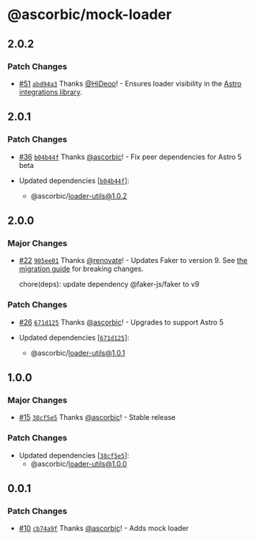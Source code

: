 # @ascorbic/mock-loader

## 2.0.2

### Patch Changes

- [#51](https://github.com/ascorbic/astro-loaders/pull/51) [`abd94a3`](https://github.com/ascorbic/astro-loaders/commit/abd94a3d6425f460d06f4a8bbd2fcf72a5ab0f19) Thanks [@HiDeoo](https://github.com/HiDeoo)! - Ensures loader visibility in the [Astro integrations library](https://astro.build/integrations/?search=&categories%5B%5D=loaders).

## 2.0.1

### Patch Changes

- [#36](https://github.com/ascorbic/astro-loaders/pull/36) [`b04b44f`](https://github.com/ascorbic/astro-loaders/commit/b04b44f1a8a1fa84c1f14e7f6b2e1d535b55a4ab) Thanks [@ascorbic](https://github.com/ascorbic)! - Fix peer dependencies for Astro 5 beta

- Updated dependencies [[`b04b44f`](https://github.com/ascorbic/astro-loaders/commit/b04b44f1a8a1fa84c1f14e7f6b2e1d535b55a4ab)]:
  - @ascorbic/loader-utils@1.0.2

## 2.0.0

### Major Changes

- [#22](https://github.com/ascorbic/astro-loaders/pull/22) [`905ee01`](https://github.com/ascorbic/astro-loaders/commit/905ee015b7fdb6974b775ae3d4e499d53e855e32) Thanks [@renovate](https://github.com/apps/renovate)! - Updates Faker to version 9. See [the migration guide](https://v9.fakerjs.dev/guide/upgrading.html) for breaking changes.

  chore(deps): update dependency @faker-js/faker to v9

### Patch Changes

- [#26](https://github.com/ascorbic/astro-loaders/pull/26) [`671d125`](https://github.com/ascorbic/astro-loaders/commit/671d1255c7075cfd4aff3dae2caf7b274591d2b8) Thanks [@ascorbic](https://github.com/ascorbic)! - Upgrades to support Astro 5

- Updated dependencies [[`671d125`](https://github.com/ascorbic/astro-loaders/commit/671d1255c7075cfd4aff3dae2caf7b274591d2b8)]:
  - @ascorbic/loader-utils@1.0.1

## 1.0.0

### Major Changes

- [#15](https://github.com/ascorbic/astro-loaders/pull/15) [`38cf5e5`](https://github.com/ascorbic/astro-loaders/commit/38cf5e5e16b0c71af89f6ed6a3d15da1373a5c00) Thanks [@ascorbic](https://github.com/ascorbic)! - Stable release

### Patch Changes

- Updated dependencies [[`38cf5e5`](https://github.com/ascorbic/astro-loaders/commit/38cf5e5e16b0c71af89f6ed6a3d15da1373a5c00)]:
  - @ascorbic/loader-utils@1.0.0

## 0.0.1

### Patch Changes

- [#10](https://github.com/ascorbic/astro-loaders/pull/10) [`cb74a9f`](https://github.com/ascorbic/astro-loaders/commit/cb74a9f8f4537be3536b8c81ef35dc7092e39da9) Thanks [@ascorbic](https://github.com/ascorbic)! - Adds mock loader
